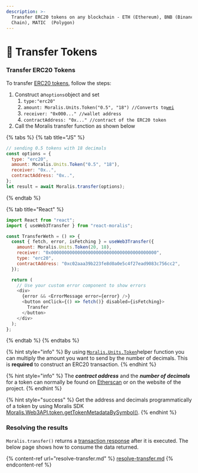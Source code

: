 ```yaml
---
description: >-
  Transfer ERC20 tokens on any blockchain - ETH (Ethereum), BNB (Binance Smart
  Chain), MATIC  (Polygon)
---
```


# 🎴 Transfer Tokens

### Transfer ERC20 Tokens

To transfer [ERC20 tokens](https://ethereum.org/en/developers/docs/standards/tokens/erc-20/), follow the steps:

1. Construct an`options`object and set
   1. `type:"erc20"`
   2. `amount: Moralis.Units.Token("0.5", "18") //Converts to`[`wei`](https://ethdocs.org/en/latest/ether.html#denominations)
   3. `receiver: "0x000..." //wallet address`
   4. `contractAddress: "0x..." //contract of the ERC20 token`
2. Call the Moralis transfer function as shown below

{% tabs %}
{% tab title="JS" %}

```javascript
// sending 0.5 tokens with 18 decimals
const options = {
  type: "erc20",
  amount: Moralis.Units.Token("0.5", "18"),
  receiver: "0x..",
  contractAddress: "0x..",
};
let result = await Moralis.transfer(options);
```

{% endtab %}

{% tab title="React" %}

```javascript
import React from "react";
import { useWeb3Transfer } from "react-moralis";

const TransferWeth = () => {
  const { fetch, error, isFetching } = useWeb3Transfer({
    amount: Moralis.Units.Token(20, 18),
    receiver: "0x0000000000000000000000000000000000000000",
    type: "erc20",
    contractAddress: "0xc02aaa39b223fe8d0a0e5c4f27ead9083c756cc2",
  });

  return (
    // Use your custom error component to show errors
    <div>
      {error && <ErrorMessage error={error} />}
      <button onClick={() => fetch()} disabled={isFetching}>
        Transfer
      </button>
    </div>
  );
};
```

{% endtab %}
{% endtabs %}

{% hint style="info" %}
By using [`Moralis.Units.Token`](../tools/moralis-units.md#converting-erc20-token-to-wei)helper function you can multiply the amount you want to send by the number of decimals. This is **required** to construct an ERC20 transaction.
{% endhint %}

{% hint style="info" %}
The _**contract address**_ and the _**number of decimals**_ for a token can normally be found on [Etherscan](https://etherscan.io) or on the website of the project.
{% endhint %}

{% hint style="success" %}
Get the address and decimals programmatically of a token by using Moralis SDK [Moralis.Web3API.token.getTokenMetadataBySymbol()](https://docs.moralis.io/moralis-dapp/web3-sdk/token#gettokenmetadatabysymbol).
{% endhint %}

### Resolving the results

`Moralis.transfer()` returns a [transaction response](https://docs.ethers.io/v5/api/providers/types/#providers-TransactionResponse) after it is executed. The below page shows how to consume the data returned.

{% content-ref url="resolve-transfer.md" %}
[resolve-transfer.md](resolve-transfer.md)
{% endcontent-ref %}
